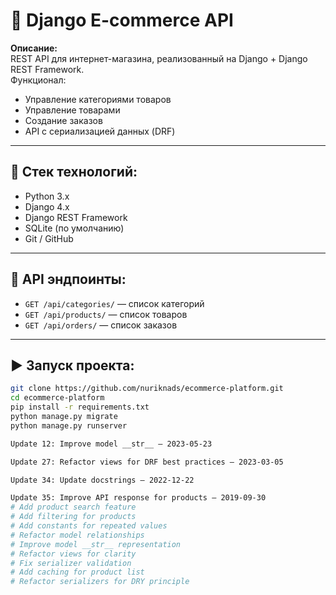 # 🛒 Django E-commerce API

**Описание:**  
REST API для интернет-магазина, реализованный на Django + Django REST Framework.  
Функционал:
- Управление категориями товаров
- Управление товарами
- Создание заказов
- API с сериализацией данных (DRF)

---

## 🚀 Стек технологий:
- Python 3.x
- Django 4.x
- Django REST Framework
- SQLite (по умолчанию)
- Git / GitHub

---

## 🔗 API эндпоинты:
- `GET /api/categories/` — список категорий
- `GET /api/products/` — список товаров
- `GET /api/orders/` — список заказов

---

## ▶ Запуск проекта:
```bash
git clone https://github.com/nuriknads/ecommerce-platform.git
cd ecommerce-platform
pip install -r requirements.txt
python manage.py migrate
python manage.py runserver

Update 12: Improve model __str__ — 2023-05-23

Update 27: Refactor views for DRF best practices — 2023-03-05

Update 34: Update docstrings — 2022-12-22

Update 35: Improve API response for products — 2019-09-30
# Add product search feature
# Add filtering for products
# Add constants for repeated values
# Refactor model relationships
# Improve model __str__ representation
# Refactor views for clarity
# Fix serializer validation
# Add caching for product list
# Refactor serializers for DRY principle
